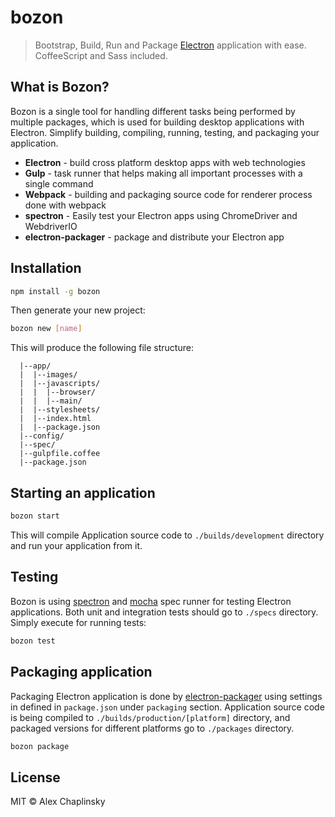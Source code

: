 # bozon
> Bootstrap, Build, Run and Package [Electron](http://electron.atom.io/) application with ease. CoffeeScript and Sass included.

## What is Bozon?
Bozon is a single tool for handling different tasks being performed by multiple packages, which is used for building desktop applications with Electron. Simplify building, compiling, running, testing, and packaging your application.

* **Electron** - build cross platform desktop apps with web technologies
* **Gulp** - task runner that helps making all important processes with a single command
* **Webpack** - building and packaging source code for renderer process done with webpack
* **spectron** - Easily test your Electron apps using ChromeDriver and WebdriverIO
* **electron-packager** - package and distribute your Electron app

## Installation


```bash
npm install -g bozon
```

Then generate your new project:

```bash
bozon new [name]
```
This will produce the following file structure:

```
  |--app/
  |  |--images/
  |  |--javascripts/
  |  |  |--browser/
  |  |  |--main/
  |  |--stylesheets/
  |  |--index.html
  |  |--package.json
  |--config/
  |--spec/
  |--gulpfile.coffee
  |--package.json
```

## Starting an application

```bash
bozon start
```

This will compile Application source code to `./builds/development` directory and run your application from it.

## Testing
Bozon is using [spectron](https://github.com/electron/spectron) and [mocha](https://mochajs.org/) spec runner for testing Electron applications. Both unit and integration tests should go to `./specs` directory. Simply execute for running tests:

```bash
bozon test
```

## Packaging application
Packaging Electron application is done by [electron-packager](https://www.npmjs.com/package/electron-packager) using settings in defined in `package.json` under `packaging` section.
Application source code is being compiled to `./builds/production/[platform]` directory, and packaged versions for different platforms go to `./packages` directory.

```bash
bozon package
```

## License

MIT © Alex Chaplinsky
